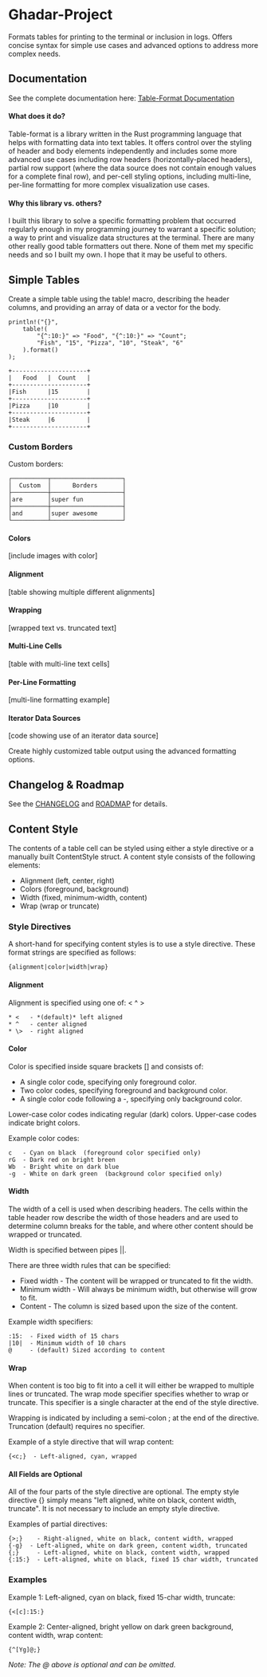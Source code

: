 # Ghadar-Project

Formats tables for printing to the terminal or inclusion in logs. Offers
concise syntax for simple use cases and advanced options to address more
complex needs.

## Documentation

See the complete documentation here:
[Table-Format Documentation](https://docs.statn.dev/table-format/index.html)


#### What does it do?

Table-format is a library written in the Rust programming language that helps
with formatting data into text tables. It offers control over the styling of
header and body elements independently and includes some more advanced use
cases including row headers (horizontally-placed headers), partial row support
(where the data source does not contain enough values for a complete final
row), and per-cell styling options, including multi-line, per-line formatting
for more complex visualization use cases.

#### Why this library vs. others?

I built this library to solve a specific formatting problem that occurred
regularly enough in my programming journey to warrant a specific solution; a
way to print and visualize data structures at the terminal. There are many
other really good table formatters out there. None of them met my specific
needs and so I built my own. I hope that it may be useful to others.

## Simple Tables

Create a simple table using the table! macro, describing the header columns,
and providing an array of data or a vector for the body.

```
println!("{}",
    table!(
        "{^:10:}" => "Food", "{^:10:}" => "Count";
        "Fish", "15", "Pizza", "10", "Steak", "6"
    ).format()
);
```

```
+---------------------+
|   Food   |  Count   |
+---------------------+
|Fish      |15        |
+---------------------+
|Pizza     |10        |
+---------------------+
|Steak     |6         |
+---------------------+
```

### Custom Borders

Custom borders:

```
┌──────────┬────────────────────┐
│  Custom  │      Borders       │
├──────────┼────────────────────┤
│are       │super fun           │
├──────────┼────────────────────┤
│and       │super awesome       │
└──────────┴────────────────────┘
```

#### Colors

[include images with color]

#### Alignment

[table showing multiple different alignments]

#### Wrapping

[wrapped text vs. truncated text]

#### Multi-Line Cells

[table with multi-line text cells]

#### Per-Line Formatting

[multi-line formatting example]

#### Iterator Data Sources

[code showing use of an iterator data source]

Create highly customized table output using the advanced formatting options.

## Changelog & Roadmap

See the
[CHANGELOG](https://github.com/stuartthompson/table-format/CHANGELOG.md) and
[ROADMAP](https://github.com/stuartthompson/table-format/ROADMAP.md) for
details.

## Content Style

The contents of a table cell can be styled using either a style directive or a 
manually built ContentStyle struct. A content style consists of the following 
elements:

* Alignment (left, center, right)
* Colors (foreground, background)
* Width (fixed, minimum-width, content)
* Wrap (wrap or truncate)

### Style Directives

A short-hand for specifying content styles is to use a style directive. These
format strings are specified as follows:

```
{alignment|color|width|wrap}
```

#### Alignment

Alignment is specified using one of: < ^ >
```
* <   - *(default)* left aligned
* ^   - center aligned
* \>  - right aligned
```

#### Color

Color is specified inside square brackets [] and consists of:

* A single color code, specifying only foreground color.
* Two color codes, specifying foreground and background color.
* A single color code following a -, specifying only background color.

Lower-case color codes indicating regular (dark) colors. Upper-case codes 
indicate bright colors.

Example color codes:
```
c   - Cyan on black  (foreground color specified only)
rG  - Dark red on bright breen
Wb  - Bright white on dark blue
-g  - White on dark green  (background color specified only)
```

#### Width

The width of a cell is used when describing headers. The cells within the 
table header row describe the width of those headers and are used to determine 
column breaks for the table, and where other content should be wrapped or 
truncated.

Width is specified between pipes ||.

There are three width rules that can be specified:

* Fixed width - The content will be wrapped or truncated to fit the width.
* Minimum width - Will always be minimum width, but otherwise will grow to fit.
* Content - The column is sized based upon the size of the content.

Example width specifiers:

```
:15:  - Fixed width of 15 chars
|10|  - Minimum width of 10 chars
@     - (default) Sized according to content
```

#### Wrap

When content is too big to fit into a cell it will either be wrapped to 
multiple lines or truncated. The wrap mode specifier specifies whether to wrap 
or truncate. This specifier is a single character at the end of the style 
directive.

Wrapping is indicated by including a semi-colon ; at the end of the 
directive. Truncation (default) requires no specifier.

Example of a style directive that will wrap content:
```
{<c;}  - Left-aligned, cyan, wrapped
```

#### All Fields are Optional

All of the four parts of the style directive are optional. The empty style 
directive {} simply means "left aligned, white on black, content width, 
truncate". It is not necessary to include an empty style directive.

Examples of partial directives:
```
{>;}    - Right-aligned, white on black, content width, wrapped
{-g}  - Left-aligned, white on dark green, content width, truncated
{;}     - Left-aligned, white on black, content width, wrapped
{:15:}  - Left-aligned, white on black, fixed 15 char width, truncated
```

### Examples

Example 1: Left-aligned, cyan on black, fixed 15-char width, truncate:
```
{<[c]:15:}
```

Example 2: Center-aligned, bright yellow on dark green background, content 
width, wrap content:
```
{^[Yg]@;}
```
*Note: The @ above is optional and can be omitted.*
